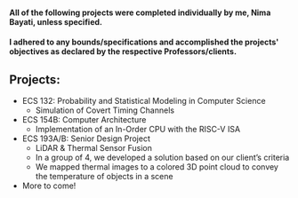 #### All of the following projects were completed individually by me, Nima Bayati, unless specified.
#### I adhered to any bounds/specifications and accomplished the projects' objectives as declared by the respective Professors/clients.

## Projects:
  - ECS 132: Probability and Statistical Modeling in Computer Science
    - Simulation of Covert Timing Channels
  - ECS 154B: Computer Architecture
    - Implementation of an In-Order CPU with the RISC-V ISA
  - ECS 193A/B: Senior Design Project
    - LiDAR & Thermal Sensor Fusion
    - In a group of 4, we developed a solution based on our client’s criteria
    - We mapped thermal images to a colored 3D point cloud to convey the temperature of objects in a scene
  - More to come!
